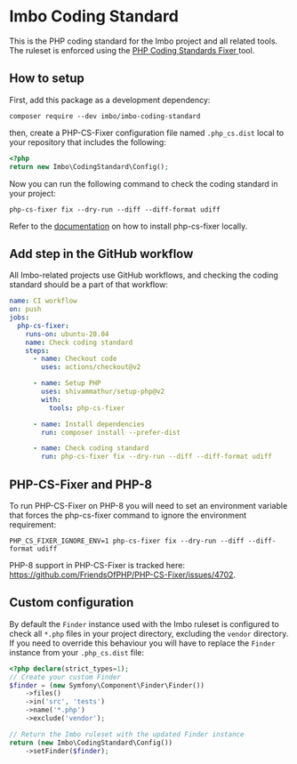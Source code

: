 # Imbo Coding Standard

This is the PHP coding standard for the Imbo project and all related tools. The ruleset is enforced using the [PHP Coding Standards Fixer
](https://github.com/FriendsOfPHP/PHP-CS-Fixer) tool.

## How to setup

First, add this package as a development dependency:

    composer require --dev imbo/imbo-coding-standard

then, create a PHP-CS-Fixer configuration file named `.php_cs.dist` local to your repository that includes the following:

```php
<?php
return new Imbo\CodingStandard\Config();
```

Now you can run the following command to check the coding standard in your project:

    php-cs-fixer fix --dry-run --diff --diff-format udiff

Refer to the [documentation](https://github.com/FriendsOfPHP/PHP-CS-Fixer) on how to install php-cs-fixer locally.

## Add step in the GitHub workflow

All Imbo-related projects use GitHub workflows, and checking the coding standard should be a part of that workflow:

```yaml
name: CI workflow
on: push
jobs:
  php-cs-fixer:
    runs-on: ubuntu-20.04
    name: Check coding standard
    steps:
      - name: Checkout code
        uses: actions/checkout@v2

      - name: Setup PHP
        uses: shivammathur/setup-php@v2
        with:
          tools: php-cs-fixer

      - name: Install dependencies
        run: composer install --prefer-dist

      - name: Check coding standard
        run: php-cs-fixer fix --dry-run --diff --diff-format udiff
```

## PHP-CS-Fixer and PHP-8

To run PHP-CS-Fixer on PHP-8 you will need to set an environment variable that forces the php-cs-fixer command to ignore the environment requirement:

    PHP_CS_FIXER_IGNORE_ENV=1 php-cs-fixer fix --dry-run --diff --diff-format udiff

PHP-8 support in PHP-CS-Fixer is tracked here: https://github.com/FriendsOfPHP/PHP-CS-Fixer/issues/4702.

## Custom configuration

By default the `Finder` instance used with the Imbo ruleset is configured to check all `*.php` files in your project directory, excluding the `vendor` directory. If you need to override this behaviour you will have to replace the `Finder` instance from your `.php_cs.dist` file:

```php
<?php declare(strict_types=1);
// Create your custom Finder
$finder = (new Symfony\Component\Finder\Finder())
    ->files()
    ->in('src', 'tests')
    ->name('*.php')
    ->exclude('vendor');

// Return the Imbo ruleset with the updated Finder instance
return (new Imbo\CodingStandard\Config())
    ->setFinder($finder);
```

